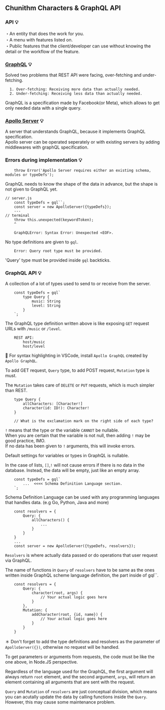 ## Chunithm Characters & GraphQL API

### API 💡

・An entity that does the work for you.<br />
・A menu with features listed on.<br />
・Public features that the client/developer can use without knowing the detail or the workflow of the feature.

### <a href="https://graphql.org/">GraphQL</a> 💡

Solved two problems that REST API were facing, over-fetching and under-fetching.

```
  1. Over-fetching: Receiving more data than actually needed.
  2. Under-fetching: Receiving less data than actually needed.
```

GraphQL is a specification made by Facebook(or Meta), which allows to get only needed data with a single query.

### <a href="https://www.apollographql.com/docs/apollo-server/">Apollo Server</a> 💡

A server that understands GraphQL, because it implements GraphQL specification.<br />
Apollo server can be operated seperately or with existing servers by adding middlewares with graphQL specification.<br />


### Errors during implementation 💡

```
    throw Error('Apollo Server requires either an existing schema, modules or typeDefs');
```
GraphQL needs to know the shape of the data in advance, but the shape is not given to GraphQL yet.

```
// server.js
    const typeDefs = gql``;
    const server = new ApolloServer({typeDefs});
    ---
// terminal
    throw this.unexpected(keywordToken);
    ^

    GraphQLError: Syntax Error: Unexpected <EOF>.
```
No type definitions are given to `gql`.

```
    Error: Query root type must be provided.
```
'Query' type must be provided inside `gql` backticks.

### GraphQL API 💡

A collection of a lot of types used to send to or receive from the server.

```
    const typeDefs = gql`
        type Query {
            music: String
            level: String
        }
    `;
```
The GraphQL type definition written above is like exposing `GET` request URLs with `/music` or `/level`.

```
    REST API: 
        host/music
        host/level
```

📝 For syntax highlighting in VSCode, install `Apollo GraphQL` created by `Apollo GraphQL`.

To add GET request, `Query` type, to add POST request, `Mutation` type is must.

The `Mutation` takes care of `DELETE` or `PUT` requests, which is much simpler than REST.

```
    type Query {
        allCharacters: [Character!]
        character(id: ID!): Character!
    }

    // What is the exclamation mark on the right side of each type?
```

`!` means that the type or the variable `CANNOT` be nullable.<br />
When you are certain that the variable is not null, then adding `!` may be good practice, IMO.<br />
If no data has been given to `!` arguments, this will invoke errors.

Default settings for variables or types in GraphQL is nullable.<br />

In the case of lists, `[]`,`!` will not cause errors if there is no data in the database. Instead, the data will be empty, just like an empty array.

```
    const typeDefs = gql`
        ...  <<<< Schema Definition Language section.
    `;
```

Schema Definition Language can be used with any programming languages that handles data. (e.g Go, Python, Java and more)

```
    const resolvers = {
        Query: {
            allCharacters() {
                ...
            }
        }
    }
    ...
    const server = new ApolloServer({typeDefs, resolvers});
```

`Resolvers` is where actually data passed or do operations that user request via GraphQL.

The name of functions in `Query` of `resolvers` have to be same as the ones written inside GraphQL scheme language definition, the part inside of gql``.

```
    const resolvers = {
        Query: {
            character(root, args) {
                // Your actual logic goes here
            }
        },
        Mutation: {
            addCharacter(root, {id, name}) {
                // Your actual logic goes here
            }
        }
    }
```

＊ Don't forget to add the type definitions and resolvers as the parameter of `ApolloServer({})`, otherwise no request will be handled.

To get parameters or arguments from requests, the code must be like the one above, in Node.JS perspective.

Regardless of the language used for the GraphQL, the first argument will always return `root` element, and the second argument, `args`, will return an element containing all arguments that are sent with the request.

`Query` and `Mutation` of `resolvers` are just conceptual division, which means you can acutally update the data by calling functions inside the `Query`. However, this may cause some maintenance problem.


